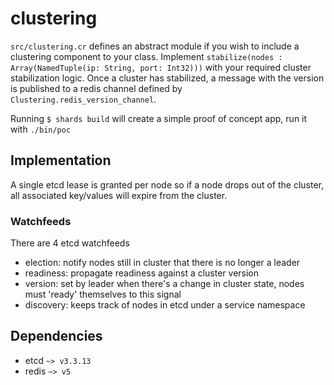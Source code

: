 # clustering

`src/clustering.cr` defines an abstract module if you wish to include a clustering component to your class.
Implement `stabilize(nodes : Array(NamedTuple(ip: String, port: Int32)))` with your required cluster stabilization logic.
Once a cluster has stabilized, a message with the version is published to a redis channel defined by `Clustering.redis_version_channel`.

Running `$ shards build` will create a simple proof of concept app, run it with `./bin/poc`

## Implementation

A single etcd lease is granted per node so if a node drops out of the cluster,
all associated key/values will expire from the cluster.

### Watchfeeds

There are 4 etcd watchfeeds

- election: notify nodes still in cluster that there is no longer a leader
- readiness: propagate readiness against a cluster version
- version: set by leader when there's a change in cluster state, nodes must 'ready' themselves to this signal
- discovery: keeps track of nodes in etcd under a service namespace

## Dependencies

- etcd `~> v3.3.13`
- redis `~> v5`
